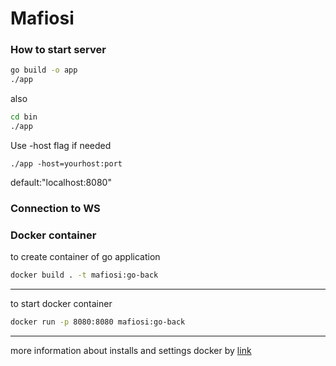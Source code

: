 # Mafiosi

### How to start server

```bash
go build -o app  
./app
```

also
```bash
cd bin
./app
```
Use -host flag if needed 
```
./app -host=yourhost:port 
```
default:"localhost:8080"


### Connection to WS


### Docker container
to create container of go application
```bash
docker build . -t mafiosi:go-back
```
---
to start docker container
```bash
docker run -p 8080:8080 mafiosi:go-back
```
---
more information about installs and settings docker by [link](https://docs.docker.com/install/linux/docker-ce/ubuntu/)